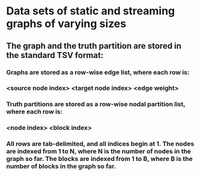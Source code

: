 # Data sets of static and streaming graphs of varying sizes

## The graph and the truth partition are stored in the standard TSV format:

### Graphs are stored as a row-wise edge list, where each row is: 
### \<source node index\> \<target node index\> \<edge weight\>

### Truth partitions are stored as a row-wise nodal partition list, where each row is: 
### \<node index\> \<block index\>

### All rows are tab-delimited, and all indices begin at 1. The nodes are indexed from 1 to N, where N is the number of nodes in the graph so far. The blocks are indexed from 1 to B, where B is the number of blocks in the graph so far.





